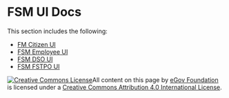 # FSM UI Docs

This section includes the following:

* [FM Citizen UI](fsm-citizen-ui.md)
* [FSM Employee UI](fsm-employee-ui.md)
* [FSM DSO UI](fsm-dso-ui.md)
* [FSM FSTPO UI](fsm-fstpo-ui.md)

[![Creative Commons License](https://i.creativecommons.org/l/by/4.0/80x15.png)](http://creativecommons.org/licenses/by/4.0/)All content on this page by [eGov Foundation ](https://egov.org.in/)is licensed under a [Creative Commons Attribution 4.0 International License](http://creativecommons.org/licenses/by/4.0/).
